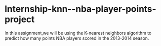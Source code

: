 # Internship-knn--nba-player-points-project
In this assignment,we will be using the K-nearest neighbors
algorithm to predict how many points NBA players scored in the 2013-2014
season.
